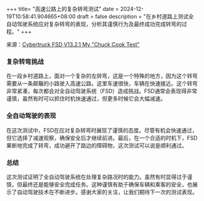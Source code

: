+++
title= "高速公路上的复杂转弯测试"
date = 2024-12-19T10:58:41.904665+08:00
draft = false
description = "在乡村道路上测试全自动驾驶系统应对复杂转弯的表现，分析其谨慎行为及最终成功完成转弯的过程。"
+++

来源：[Cybertruck FSD V13.2.1 My "Chuck Cook Test"](https://www.youtube.com/watch?v=0oPhNKXbXjM)

### 复杂转弯挑战

在一段乡村道路上，面对一个复杂的左转弯，这是一个特殊的地方，因为这个转弯需要从一条颠簸的小路驶入高速公路。这里车速很快，车辆在快速接近。这个转弯非常紧凑，每次都会对全自动驾驶系统（FSD）造成挑战。FSD通常会表现得非常谨慎，虽然有时可以抓住时机快速通过，但更多时候它会大幅减速。

### 全自动驾驶的表现

在这次测试中，FSD在应对复杂转弯时展现了谨慎的态度。尽管有机会快速通过，但它选择了减速观察，确保安全后才继续前进。最后，在一个合适的时机下，FSD果断地完成了转弯，成功避开了路边的障碍物，这次测试可以说是顺利通过。

### 总结

这次测试证明了全自动驾驶系统在处理复杂路况时的能力。虽然有时显得过于谨慎，但最终还是能够安全完成任务。这种谨慎有助于确保车辆和乘客的安全，也展示了自动驾驶技术在不断进步。感谢大家的关注，让我们期待下一次的测试表现。